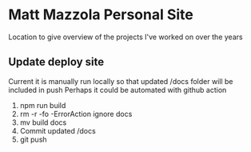 # Matt Mazzola Personal Site

Location to give overview of the projects I've worked on over the years
## Update deploy site

Current it is manually run locally so that updated /docs folder will be included in push
Perhaps it could be automated with github action

1. npm run build
1. rm -r -fo -ErrorAction ignore docs
1. mv build docs
1. Commit updated /docs
1. git push